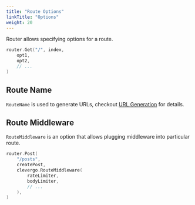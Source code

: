 ```yaml
---
title: "Route Options"
linkTitle: "Options"
weight: 20
---
```


Router allows specifying options for a route.

```go
router.Get("/", index, 
    opt1, 
    opt2,
    // ...
)
```

## Route Name

`RouteName` is used to generate URLs, checkout [URL Generation](/en/basics/routing/url-generation) for details.

## Route Middleware

`RouteMiddleware` is an option that allows plugging middleware into particular route.

```go
router.Post(
    "/posts",
    createPost,
    clevergo.RouteMiddleware(
        rateLimiter,
        bodyLimiter,
        // ...
    ),
)
```
